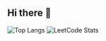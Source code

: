 ## Hi there 👋

![Top Langs](https://github-readme-stats.vercel.app/api/top-langs/?username=holehole5566&layout=compact)
![LeetCode Stats](https://leetcard.jacoblin.cool/holehole5566?theme=dark)
